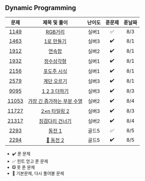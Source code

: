 ## Dynamic Programming


| 문제 |  제목 및 풀이 | 난이도 | 푼문제 | 푼날짜 |    
| :-----: | :-----: | :-----: | :-----: | :-----: | 
| [1149](https://www.acmicpc.net/problem/1149) | [RGB거리](https://github.com/whdbfla6/algorithm_study/blob/main/DP/1149.py) | 실버1 | ✅ |  8/3  |
| [1463](https://www.acmicpc.net/problem/1463) | [1로 만들기](https://github.com/whdbfla6/algorithm_study/blob/main/DP/1463.py) | 실버3 |  ✔️ |   8/1  |
| [1912](https://www.acmicpc.net/problem/1912) | [연속합](https://github.com/whdbfla6/algorithm_study/blob/main/DP/1912.py) | 실버2 | ✔️ |   8/1  |
| [1932](https://www.acmicpc.net/problem/1932) | [정수삼각형]() | 실버1 | ✔️ |   8/1  |
| [2156](https://www.acmicpc.net/problem/2156) | [포도주 시식](https://github.com/whdbfla6/algorithm_study/blob/main/DP/2156.py) | 실버1 | ✔️ |   8/1  |
| [2579](https://www.acmicpc.net/problem/2579) | [계단 오르기](https://github.com/whdbfla6/algorithm_study/blob/main/DP/2579.py) | 실버3 | ✔️ |   8/1  |
| [9095](https://www.acmicpc.net/problem/9095) | [1 2 3 더하기](https://github.com/whdbfla6/algorithm_study/blob/main/DP/9095.py) | 실버3 | ✔️ |   8/3  |
| [11053](https://www.acmicpc.net/problem/11053) | [가장 긴 증가하는 부분 수열](https://github.com/whdbfla6/algorithm_study/blob/main/DP/11053.py) | 실버2 | ✔️ |  8/4  |
| [11727](https://www.acmicpc.net/problem/11727) | [2×n 타일링 2](https://github.com/whdbfla6/algorithm_study/blob/main/DP/11727.py) | 실버3 | ✔️ |  8/3  |
| [21317](https://www.acmicpc.net/problem/21317) | [징검다리 건너기](https://github.com/whdbfla6/algorithm_study/blob/main/DP/21317.py) | 실버2 | ✔️ |  8/4  |
| [2293](https://www.acmicpc.net/problem/2293) | [동전 1](https://github.com/whdbfla6/algorithm_study/blob/main/DP/2293.py)  | 골드5 | ✅  |  8/5  |
| [2294](https://www.acmicpc.net/problem/2294) | [🌟 동전 2](https://github.com/whdbfla6/algorithm_study/blob/main/DP/2294.py) | 골드5 | ✔️ |  8/5  |


- ✔️ 푼 문제 
- ✅ 힌트 얻고 푼 문제 
- ❎ 못 푼 문제 
- 🌟 기본문제, 다시 풀어볼 문제